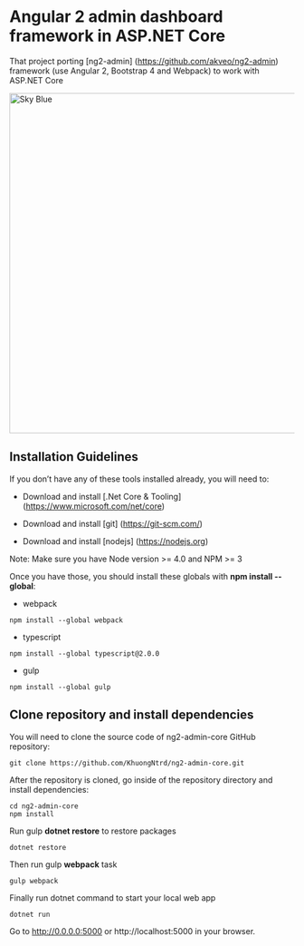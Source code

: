 # Angular 2 admin dashboard framework in ASP.NET Core

That project porting [ng2-admin] (https://github.com/akveo/ng2-admin) framework (use Angular 2, Bootstrap 4 and Webpack) to work with ASP.NET Core

<a target="_blank" href="http://akveo.com/ng2-admin/"><img src="http://i.imgur.com/QK9AzHj.jpg" width="600" alt="Sky Blue"/></a>

## Installation Guidelines

If you don’t have any of these tools installed already, you will need to:

* Download and install [.Net Core & Tooling] (https://www.microsoft.com/net/core)

* Download and install [git] (https://git-scm.com/)

* Download and install [nodejs] (https://nodejs.org)

Note: Make sure you have Node version >= 4.0 and NPM >= 3

Once you have those, you should install these globals with **npm install --global**:

* webpack
```
npm install --global webpack    
```    
* typescript
```
npm install --global typescript@2.0.0
```

* gulp
```
npm install --global gulp    
``` 

## Clone repository and install dependencies

You will need to clone the source code of ng2-admin-core GitHub repository:

```
git clone https://github.com/KhuongNtrd/ng2-admin-core.git
```

After the repository is cloned, go inside of the repository directory and install dependencies:

```
cd ng2-admin-core
npm install
```
Run gulp **dotnet restore** to restore packages

```
dotnet restore
```

Then run gulp **webpack** task

```
gulp webpack
```

Finally run dotnet command to start your local web app

```
dotnet run
```
Go to http://0.0.0.0:5000 or http://localhost:5000 in your browser.

